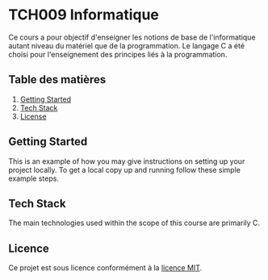 # TCH009 Informatique
Ce cours a pour objectif d'enseigner les notions de base de l'informatique autant niveau du matériel que de la programmation. Le langage C a été choisi pour l'enseignement des principes liés à la programmation.

## Table des matières

1. [Getting Started](#Getting-Started)
2. [Tech Stack](#Tech-Stack)
3. [License](#License)

## Getting Started
This is an example of how you may give instructions on setting up your project locally. To get a local copy up and running follow these simple example steps.

## Tech Stack
The main technologies used within the scope of this course are primarily C.

## Licence
Ce projet est sous licence conformément à la [licence MIT](LICENSE).
